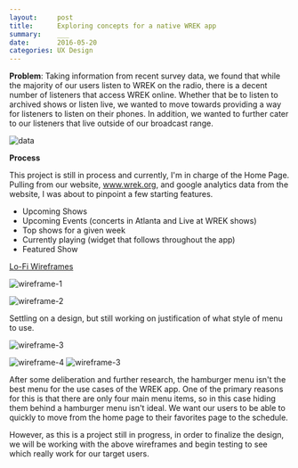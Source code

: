 ```yaml
---
layout:     post
title:      Exploring concepts for a native WREK app
summary:    ___
date:       2016-05-20
categories: UX Design
---
```


<b>Problem</b>: Taking information from recent survey data, we found that while the majority of our users listen to WREK on the radio, there is a decent number of listeners that access WREK online. Whether that be to listen to archived shows or listen live, we wanted to move towards providing a way for listeners to listen on their phones. In addition, we wanted to further cater to our listeners that live outside of our broadcast range.

![data](/images/wrek-data.png)

<b>Process</b>

This project is still in process and currently, I'm in charge of the Home Page. Pulling from our website, www.wrek.org, and google analytics data from the website, I was about to pinpoint a few starting features. 

- Upcoming Shows
- Upcoming Events (concerts in Atlanta and Live at WREK shows)
- Top shows for a given week
- Currently playing (widget that follows throughout the app)
- Featured Show

<u>Lo-Fi Wireframes</u>

![wireframe-1](/images/app_frame1.png)

![wireframe-2](/images/app_frame2.png)

Settling on a design, but still working on justification of what style of menu to use.

![wireframe-3](/images/Wireframe.png)

![wireframe-4](/images/Wireframe_2.png) ![wireframe-3](/images/Wireframe_2-1.png)

After some deliberation and further research, the hamburger menu isn't the best menu for the use cases of the WREK app. One of the primary reasons for this is that there are only four main menu items, so in this case hiding them behind a hamburger menu isn't ideal. We want our users to be able to quickly to move from the home page to their favorites page to the schedule.

However, as this is a project still in progress, in order to finalize the design, we will be working with the above wireframes and begin testing to see which really work for our target users.



